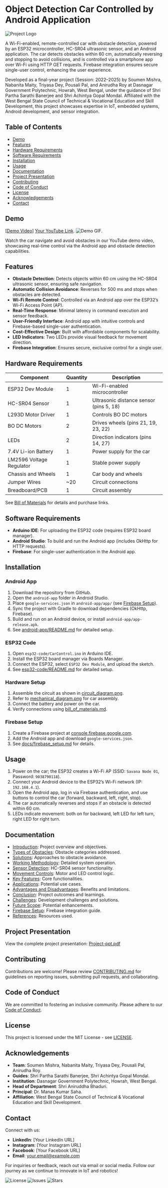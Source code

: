 # Object Detection Car Controlled by Android Application

![Project Logo](media/project_logo.png)

A Wi-Fi-enabled, remote-controlled car with obstacle detection, powered by an ESP32 microcontroller, HC-SR04 ultrasonic sensor, and an Android application. The car detects obstacles within 60 cm, automatically reversing and stopping to avoid collisions, and is controlled via a smartphone app over Wi-Fi using HTTP GET requests. Firebase integration ensures secure single-user control, enhancing the user experience.

Developed as a final-year project (Session: 2022–2025) by Soumen Mishra, Nabanita Maity, Triyasa Dey, Pousali Pal, and Anirudha Roy at Dasnagar Government Polytechnic, Howrah, West Bengal, under the guidance of Shri Partha Sarathi Banerjee and Shri Achintya Gopal Mondal. Affiliated with the West Bengal State Council of Technical & Vocational Education and Skill Development, this project showcases expertise in IoT, embedded systems, Android development, and sensor integration.

## Table of Contents
- [Demo](#demo)
- [Features](#features)
- [Hardware Requirements](#hardware-requirements)
- [Software Requirements](#software-requirements)
- [Installation](#installation)
- [Usage](#usage)
- [Documentation](#documentation)
- [Project Presentation](#project-presentation)
- [Contributing](#contributing)
- [Code of Conduct](#code-of-conduct)
- [License](#license)
- [Acknowledgements](#acknowledgements)
- [Contact](#contact)

## Demo
[[Demo Video]((../media/ObjectDetectionCar.demo.mp4))]
[Your YouTube Link](https://youtube.com/shorts/29JZEBwUVIw?si=bS2NoO9rE357zt9-).
![Demo GIF](../media/ObjectDetectionCar.demo.gif).

Watch the car navigate and avoid obstacles in our YouTube demo video, showcasing real-time control via the Android app and obstacle detection capabilities.

## Features
- **Obstacle Detection**: Detects objects within 60 cm using the HC-SR04 ultrasonic sensor, ensuring safe navigation.
- **Automatic Collision Avoidance**: Reverses for 500 ms and stops when obstacles are detected.
- **Wi-Fi Remote Control**: Controlled via an Android app over the ESP32’s Wi-Fi Access Point (AP).
- **Real-Time Response**: Minimal latency in command execution and sensor feedback.
- **User-Friendly Interface**: Android app with intuitive controls and Firebase-based single-user authentication.
- **Cost-Effective Design**: Built with affordable components for scalability.
- **LED Indicators**: Two LEDs provide visual feedback for movement direction.
- **Firebase Integration**: Ensures secure, exclusive control for a single user.

## Hardware Requirements
| Component              | Quantity | Description                              |
|------------------------|----------|------------------------------------------|
| ESP32 Dev Module       | 1        | Wi-Fi-enabled microcontroller            |
| HC-SR04 Sensor         | 1        | Ultrasonic distance sensor (pins 5, 18)  |
| L293D Motor Driver     | 1        | Controls BO DC motors                    |
| BO DC Motors           | 2        | Drives wheels (pins 21, 19, 23, 22)      |
| LEDs                   | 2        | Direction indicators (pins 14, 27)       |
| 7.4V Li-ion Battery    | 1        | Power supply for the car                 |
| LM2596 Voltage Regulator | 1      | Stable power supply                      |
| Chassis and Wheels     | 1        | Car body and wheels                      |
| Jumper Wires           | ~20      | Circuit connections                      |
| Breadboard/PCB         | 1        | Circuit assembly                         |

See [Bill of Materials](hardware/bill_of_materials.md) for details and purchase links.

## Software Requirements
- **Arduino IDE**: For uploading the ESP32 code (requires ESP32 board manager).
- **Android Studio**: To build and run the Android app (includes OkHttp for HTTP requests).
- **Firebase**: For single-user authentication in the Android app.

## Installation
### Android App
1. Download the repository from GitHub.
2. Open the `android-app` folder in Android Studio.
3. Place `google-services.json` in `android-app/app/` (see [Firebase Setup](docs/firebase_setup.md)).
4. Sync the project with Gradle to download dependencies (OkHttp, Firebase).
5. Build and run on an Android device, or install `android-app/app-release.apk`.
6. See [android-app/README.md](android-app/README.md) for detailed setup.

### ESP32 Code
1. Open `esp32-code/CarControl.ino` in Arduino IDE.
2. Install the ESP32 board manager via Boards Manager.
3. Connect the ESP32, select `ESP32 Dev Module`, and upload the sketch.
4. See [esp32-code/README.md](esp32-code/README.md) for detailed setup.

### Hardware Setup
1. Assemble the circuit as shown in [circuit_diagram.png](hardware/circuit_diagram.png).
2. Refer to [mechanical_diagram.png](hardware/mechanical_diagram.png) for car assembly.
3. Connect the battery and power on the car.
4. Verify connections using [bill_of_materials.md](hardware/bill_of_materials.md).

### Firebase Setup
1. Create a Firebase project at [console.firebase.google.com](https://console.firebase.google.com/).
2. Add the Android app and download `google-services.json`.
3. See [docs/firebase_setup.md](docs/firebase_setup.md) for details.

## Usage
1. Power on the car; the ESP32 creates a Wi-Fi AP (SSID: `Savana Node 01`, Password: `9038790118`).
2. Connect your Android device to the ESP32’s Wi-Fi network (IP: `192.168.4.1`).
3. Open the Android app, log in via Firebase authentication, and use buttons to control the car (forward, backward, left, right, stop).
4. The car automatically reverses and stops if an obstacle is detected within 60 cm.
5. LEDs indicate movement: both on for backward, left LED for left turn, right LED for right turn.

## Documentation
- [Introduction](docs/introduction.md): Project overview and objectives.
- [Types of Obstacles](docs/types_of_obstacles.md): Obstacle categories addressed.
- [Solutions](docs/solutions.md): Approaches to obstacle avoidance.
- [Working Methodology](docs/working_methodology.md): Detailed system operation.
- [Sensor Detection](docs/sensor_detection.md): HC-SR04 sensor functionality.
- [Movement Controls](docs/movement_controls.md): Motor and LED control logic.
- [Key Features](docs/key_features.md): Core functionalities.
- [Applications](docs/applications.md): Potential use cases.
- [Advantages and Disadvantages](docs/advantages_disadvantages.md): Benefits and limitations.
- [Conclusion](docs/conclusion.md): Project outcomes and learnings.
- [Challenges](docs/challenges.md): Development challenges and solutions.
- [Future Scope](docs/future_scope.md): Potential enhancements.
- [Firebase Setup](docs/firebase_setup.md): Firebase integration guide.
- [References](docs/references.md): Resources used.

## Project Presentation
View the complete project presentation: [Project-ppt.pdf](presentation/Project-ppt.pdf)

## Contributing
Contributions are welcome! Please review [CONTRIBUTING.md](CONTRIBUTING.md) for guidelines on reporting issues, submitting pull requests, and collaborating.

## Code of Conduct
We are committed to fostering an inclusive community. Please adhere to our [Code of Conduct](CODE_OF_CONDUCT.md).

## License
This project is licensed under the MIT License - see [LICENSE](LICENSE).

## Acknowledgements
- **Team**: Soumen Mishra, Nabanita Maity, Triyasa Dey, Pousali Pal, Anirudha Roy.
- **Guides**: Shri Partha Sarathi Banerjee, Shri Achintya Gopal Mondal.
- **Institution**: Dasnagar Government Polytechnic, Howrah, West Bengal.
- **Head of Department**: Shri Aniruddha Bhaduri.
- **Principal**: Dr. Manas Kumar Saha.
- **Affiliation**: West Bengal State Council of Technical & Vocational Education and Skill Development.

## Contact
Connect with us:
- **LinkedIn**: [Your LinkedIn URL]
- **Instagram**: [Your Instagram URL]
- **Facebook**: [Your Facebook URL]
- **Email**: your.email@example.com

For inquiries or feedback, reach out via email or social media. Follow our journey as we continue to innovate in IoT and robotics!

![License](https://img.shields.io/badge/license-MIT-green)
![Issues](https://img.shields.io/github/issues/yourusername/Object-Detection-Car-ESP32-Android)
![Stars](https://img.shields.io/github/stars/yourusername/Object-Detection-Car-ESP32-Android)
